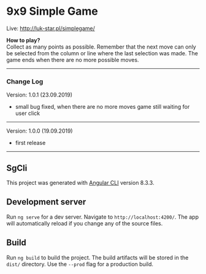 # 9x9 Simple Game

Live: http://luk-star.pl/simplegame/

**How to play?**  
Collect as many points as possible. Remember that the next move can only be selected from the column or line where the last selection was made.
The game ends when there are no more possible moves.
  
---
### Change Log    

Version: 1.0.1 (23.09.2019)  
- small bug fixed, when there are no more moves game still waiting for user click  
---  
Version: 1.0.0 (19.09.2019)  
- first release  
---
## SgCli

This project was generated with [Angular CLI](https://github.com/angular/angular-cli) version 8.3.3.

## Development server

Run `ng serve` for a dev server. Navigate to `http://localhost:4200/`. The app will automatically reload if you change any of the source files.

## Build

Run `ng build` to build the project. The build artifacts will be stored in the `dist/` directory. Use the `--prod` flag for a production build.
